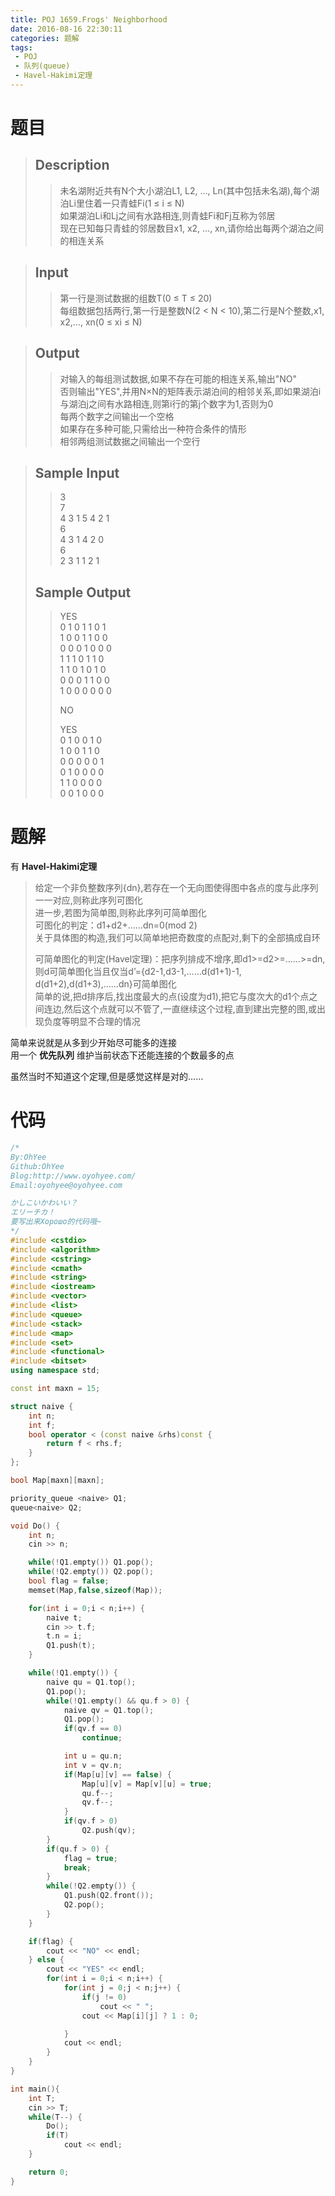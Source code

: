 ```yaml
---
title: POJ 1659.Frogs' Neighborhood
date: 2016-08-16 22:30:11
categories: 题解
tags: 
 - POJ
 - 队列(queue)
 - Havel-Hakimi定理
---
```

# 题目
> 
> ## Description  
>> 未名湖附近共有N个大小湖泊L1, L2, ..., Ln(其中包括未名湖),每个湖泊Li里住着一只青蛙Fi(1 ≤ i ≤ N)  
如果湖泊Li和Lj之间有水路相连,则青蛙Fi和Fj互称为邻居  
现在已知每只青蛙的邻居数目x1, x2, ..., xn,请你给出每两个湖泊之间的相连关系  

>>   
>> <!--more-->  
> 
> ## Input  
>> 第一行是测试数据的组数T(0 ≤ T ≤ 20)  
每组数据包括两行,第一行是整数N(2 < N < 10),第二行是N个整数,x1, x2,..., xn(0 ≤ xi ≤ N)  

>>   
> 
> ## Output  
>> 对输入的每组测试数据,如果不存在可能的相连关系,输出"NO"  
否则输出"YES",并用N×N的矩阵表示湖泊间的相邻关系,即如果湖泊i与湖泊j之间有水路相连,则第i行的第j个数字为1,否则为0  
每两个数字之间输出一个空格  
如果存在多种可能,只需给出一种符合条件的情形  
相邻两组测试数据之间输出一个空行  

>>   
> 
> ## Sample Input  
>> 3  
>> 7  
>> 4 3 1 5 4 2 1   
>> 6  
>> 4 3 1 4 2 0   
>> 6  
>> 2 3 1 1 2 1   
> 
> ## Sample Output  
>> YES  
>> 0 1 0 1 1 0 1   
>> 1 0 0 1 1 0 0   
>> 0 0 0 1 0 0 0   
>> 1 1 1 0 1 1 0   
>> 1 1 0 1 0 1 0   
>> 0 0 0 1 1 0 0   
>> 1 0 0 0 0 0 0   
>>   
>> NO  
>>   
>> YES  
>> 0 1 0 0 1 0   
>> 1 0 0 1 1 0   
>> 0 0 0 0 0 1   
>> 0 1 0 0 0 0   
>> 1 1 0 0 0 0   
>> 0 0 1 0 0 0   


# 题解

有 **Havel-Hakimi定理** 
> 给定一个非负整数序列{dn},若存在一个无向图使得图中各点的度与此序列一一对应,则称此序列可图化  
> 进一步,若图为简单图,则称此序列可简单图化  
> 可图化的判定：d1+d2+……dn=0(mod 2)  
> 关于具体图的构造,我们可以简单地把奇数度的点配对,剩下的全部搞成自环  
> 
> 可简单图化的判定(Havel定理)：把序列排成不增序,即d1>=d2>=……>=dn,则d可简单图化当且仅当d’={d2-1,d3-1,……d(d1+1)-1, d(d1+2),d(d1+3),……dn}可简单图化  
> 简单的说,把d排序后,找出度最大的点(设度为d1),把它与度次大的d1个点之间连边,然后这个点就可以不管了,一直继续这个过程,直到建出完整的图,或出现负度等明显不合理的情况  

简单来说就是从多到少开始尽可能多的连接  
用一个 **优先队列** 维护当前状态下还能连接的个数最多的点  

虽然当时不知道这个定理,但是感觉这样是对的……


# 代码
```cpp Frogs' Neighborhood https://github.com/OhYee/ACM.github.io/blob/master/POJ/1659.%46%72%6F%67%73%27%20%4E%65%69%67%68%62%6F%72%68%6F%6F%64.cpp 代码备份
/*
By:OhYee
Github:OhYee
Blog:http://www.oyohyee.com/
Email:oyohyee@oyohyee.com

かしこいかわいい？
エリーチカ！
要写出来Хорошо的代码哦~
*/
#include <cstdio>
#include <algorithm>
#include <cstring>
#include <cmath>
#include <string>
#include <iostream>
#include <vector>
#include <list>
#include <queue>
#include <stack>
#include <map>
#include <set>
#include <functional>
#include <bitset>
using namespace std;

const int maxn = 15;

struct naive {
	int n;
	int f;
	bool operator < (const naive &rhs)const {
		return f < rhs.f;
	}
};

bool Map[maxn][maxn];

priority_queue <naive> Q1;
queue<naive> Q2;

void Do() {
	int n;
	cin >> n;

	while(!Q1.empty()) Q1.pop();
	while(!Q2.empty()) Q2.pop();
	bool flag = false;
	memset(Map,false,sizeof(Map));

	for(int i = 0;i < n;i++) {
		naive t;
		cin >> t.f;
		t.n = i;
		Q1.push(t);
	}

	while(!Q1.empty()) {
		naive qu = Q1.top();
		Q1.pop();
		while(!Q1.empty() && qu.f > 0) {
			naive qv = Q1.top();
			Q1.pop();
			if(qv.f == 0)
				continue;

			int u = qu.n;
			int v = qv.n;
			if(Map[u][v] == false) {
				Map[u][v] = Map[v][u] = true;
				qu.f--;
				qv.f--;
			}
			if(qv.f > 0)
				Q2.push(qv);
		}
		if(qu.f > 0) {
			flag = true;
			break;
		}
		while(!Q2.empty()) {
			Q1.push(Q2.front());
			Q2.pop();
		}
	}

	if(flag) {
		cout << "NO" << endl;
	} else {
		cout << "YES" << endl;
		for(int i = 0;i < n;i++) {
			for(int j = 0;j < n;j++) {
				if(j != 0)
					cout << " ";
				cout << Map[i][j] ? 1 : 0;

			}
			cout << endl;
		}
	}
}

int main(){
	int T;
	cin >> T;
	while(T--) {
		Do();
		if(T)
			cout << endl;
	}

	return 0;
}
```